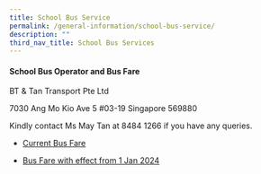 ```yaml
---
title: School Bus Service
permalink: /general-information/school-bus-service/
description: ""
third_nav_title: School Bus Services
---
```

#### School Bus Operator and Bus Fare

BT & Tan Transport Pte Ltd

7030 Ang Mo Kio Ave 5 #03-19 Singapore 569880

Kindly contact Ms May Tan at 8484 1266 if you have any queries.

* [Current Bus Fare](/files/School%20Bus/current%20bus%20fare.pdf)

* [Bus Fare with effect from 1 Jan 2024](/files/School%20Bus/bus%20fare%20with%20effect%20from%201%20jan%202024.pdf)